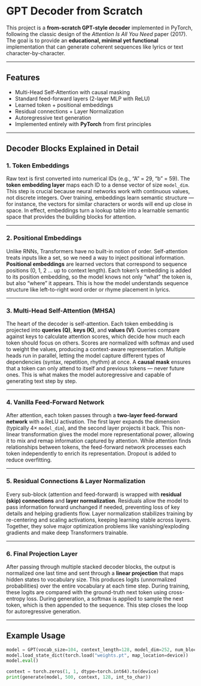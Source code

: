 # GPT Decoder from Scratch

This project is a **from-scratch GPT-style decoder** implemented in PyTorch, following the classic design of the *Attention Is All You Need* paper (2017).  
The goal is to provide an **educational, minimal yet functional** implementation that can generate coherent sequences like lyrics or text character-by-character.  

---

##  Features
- Multi-Head Self-Attention with causal masking  
- Standard feed-forward layers (2-layer MLP with ReLU)  
- Learned token + positional embeddings  
- Residual connections + Layer Normalization  
- Autoregressive text generation  
- Implemented entirely with **PyTorch** from first principles  

---

##  Decoder Blocks Explained in Detail

### 1. **Token Embeddings**
Raw text is first converted into numerical IDs (e.g., “A” = 29, “b” = 59). The **token embedding layer** maps each ID to a dense vector of size `model_dim`. This step is crucial because neural networks work with continuous values, not discrete integers. Over training, embeddings learn semantic structure — for instance, the vectors for similar characters or words will end up close in space. In effect, embeddings turn a lookup table into a learnable semantic space that provides the building blocks for attention.

---

### 2. **Positional Embeddings**
Unlike RNNs, Transformers have no built-in notion of order. Self-attention treats inputs like a set, so we need a way to inject positional information. **Positional embeddings** are learned vectors that correspond to sequence positions (0, 1, 2 … up to context length). Each token’s embedding is added to its position embedding, so the model knows not only “what” the token is, but also “where” it appears. This is how the model understands sequence structure like left-to-right word order or rhyme placement in lyrics.

---

### 3. **Multi-Head Self-Attention (MHSA)**
The heart of the decoder is self-attention. Each token embedding is projected into **queries (Q)**, **keys (K)**, and **values (V)**. Queries compare against keys to calculate attention scores, which decide how much each token should focus on others. Scores are normalized with softmax and used to weight the values, producing a context-aware representation. Multiple heads run in parallel, letting the model capture different types of dependencies (syntax, repetition, rhythm) at once. A **causal mask** ensures that a token can only attend to itself and previous tokens — never future ones. This is what makes the model autoregressive and capable of generating text step by step.

---

### 4. **Vanilla Feed-Forward Network**
After attention, each token passes through a **two-layer feed-forward network** with a ReLU activation. The first layer expands the dimension (typically 4× `model_dim`), and the second layer projects it back. This non-linear transformation gives the model more representational power, allowing it to mix and remap information captured by attention. While attention finds relationships between tokens, the feed-forward network processes each token independently to enrich its representation. Dropout is added to reduce overfitting.

---

### 5. **Residual Connections & Layer Normalization**
Every sub-block (attention and feed-forward) is wrapped with **residual (skip) connections** and **layer normalization**. Residuals allow the model to pass information forward unchanged if needed, preventing loss of key details and helping gradients flow. Layer normalization stabilizes training by re-centering and scaling activations, keeping learning stable across layers. Together, they solve major optimization problems like vanishing/exploding gradients and make deep Transformers trainable.

---

### 6. **Final Projection Layer**
After passing through multiple stacked decoder blocks, the output is normalized one last time and sent through a **linear projection** that maps hidden states to vocabulary size. This produces logits (unnormalized probabilities) over the entire vocabulary at each time step. During training, these logits are compared with the ground-truth next token using cross-entropy loss. During generation, a softmax is applied to sample the next token, which is then appended to the sequence. This step closes the loop for autoregressive generation.

---

##  Example Usage
```python
model = GPT(vocab_size=104, context_length=128, model_dim=252, num_blocks=6, num_heads=6).to(device)
model.load_state_dict(torch.load("weights.pt", map_location=device))
model.eval()

context = torch.zeros(1, 1, dtype=torch.int64).to(device)
print(generate(model, 500, context, 128, int_to_char))
